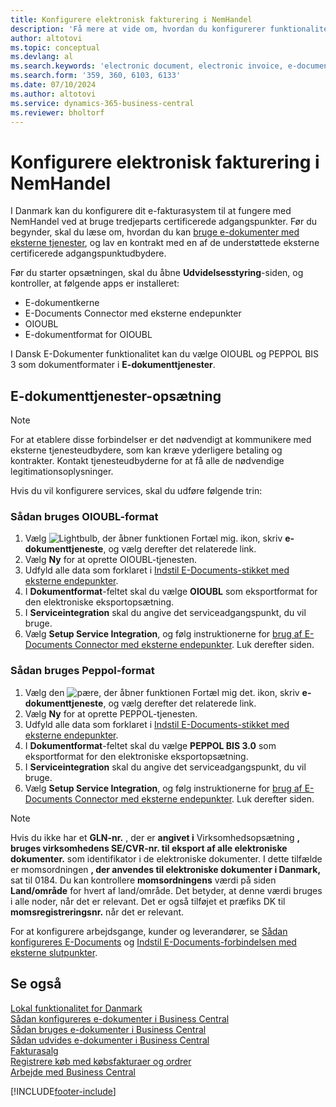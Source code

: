 ```yaml
---
title: Konfigurere elektronisk fakturering i NemHandel
description: 'Få mere at vide om, hvordan du konfigurerer funktionaliteten for NemHandel i Danmark.'
author: altotovi
ms.topic: conceptual
ms.devlang: al
ms.search.keywords: 'electronic document, electronic invoice, e-document, e-invoice, access-point, endpoint, nemhandel, denmark, dk'
ms.search.form: '359, 360, 6103, 6133'
ms.date: 07/10/2024
ms.author: altotovi
ms.service: dynamics-365-business-central
ms.reviewer: bholtorf
---
```


# Konfigurere elektronisk fakturering i NemHandel

I Danmark kan du konfigurere dit e-fakturasystem til at fungere med NemHandel ved at bruge tredjeparts certificerede adgangspunkter. Før du begynder, skal du læse om, hvordan du kan [bruge e-dokumenter med eksterne tjenester](../../finance-how-setup-edocuments-external.md), og lav en kontrakt med en af ​​de understøttede eksterne certificerede adgangspunktudbydere.

Før du starter opsætningen, skal du åbne **Udvidelsesstyring**-siden, og kontroller, at følgende apps er installeret:

- E-dokumentkerne
- E-Documents Connector med eksterne endepunkter
- OIOUBL
- E-dokumentformat for OIOUBL

I Dansk E-Dokumenter funktionalitet kan du vælge OIOUBL og PEPPOL BIS 3 som dokumentformater i **E-dokumenttjenester**.

## E-dokumenttjenester-opsætning

> [!NOTE]
> For at etablere disse forbindelser er det nødvendigt at kommunikere med eksterne tjenesteudbydere, som kan kræve yderligere betaling og kontrakter. Kontakt tjenesteudbyderne for at få alle de nødvendige legitimationsoplysninger.

Hvis du vil konfigurere services, skal du udføre følgende trin:   

### Sådan bruges OIOUBL-format  

1. Vælg ![Lightbulb, der åbner funktionen Fortæl mig.](../../media/ui-search/search_small.png "Fortæl mig, hvad du vil foretage dig") ikon, skriv **e-dokumenttjeneste**, og vælg derefter det relaterede link.
2. Vælg **Ny** for at oprette OIOUBL-tjenesten.
3. Udfyld alle data som forklaret i [Indstil E-Documents-stikket med eksterne endepunkter](../../finance-how-setup-edocuments-external.md).
4. I **Dokumentformat**-feltet skal du vælge **OIOUBL** som eksportformat for den elektroniske eksportopsætning.
5. I **Serviceintegration** skal du angive det serviceadgangspunkt, du vil bruge.
6. Vælg **Setup Service Integration**, og følg instruktionerne for [brug af E-Documents Connector med eksterne endepunkter](../../finance-how-setup-edocuments-external.md). Luk derefter siden.

### Sådan bruges Peppol-format  

1. Vælg den ![pære, der åbner funktionen Fortæl mig det.](../../media/ui-search/search_small.png "Fortæl mig, hvad du vil foretage dig") ikon, skriv **e-dokumenttjeneste**, og vælg derefter det relaterede link.
2. Vælg **Ny** for at oprette PEPPOL-tjenesten.
3. Udfyld alle data som forklaret i [Indstil E-Documents-stikket med eksterne endepunkter](../../finance-how-setup-edocuments-external.md).
4. I **Dokumentformat**-feltet skal du vælge **PEPPOL BIS 3.0** som eksportformat for den elektroniske eksportopsætning.
5. I **Serviceintegration** skal du angive det serviceadgangspunkt, du vil bruge.
6. Vælg **Setup Service Integration**, og følg instruktionerne for [brug af E-Documents Connector med eksterne endepunkter](../../finance-how-setup-edocuments-external.md). Luk derefter siden.

> [!NOTE]
> Hvis du ikke har et **GLN-nr.** , der er **angivet i** Virksomhedsopsætning **, bruges virksomhedens SE/CVR-nr. til eksport af alle elektroniske dokumenter.** som identifikator i de elektroniske dokumenter. I dette tilfælde er momsordningen **, der anvendes til elektroniske dokumenter i Danmark,** sat til 0184. Du kan kontrollere **momsordningens** værdi på siden **Land/område** for hvert af land/område. Det betyder, at denne værdi bruges i alle noder, når det er relevant. Det er også tilføjet et præfiks DK til **momsregistreringsnr.** når det er relevant.  

For at konfigurere arbejdsgange, kunder og leverandører, se [Sådan konfigureres E-Documents](../../finance-how-setup-edocuments.md) og [Indstil E-Documents-forbindelsen med eksterne slutpunkter](../../finance-how-setup-edocuments-external.md). 

## Se også

[Lokal funktionalitet for Danmark](denmark-local-functionality.md)  
[Sådan konfigureres e-dokumenter i Business Central](../../finance-how-setup-edocuments.md)  
[Sådan bruges e-dokumenter i Business Central](../../finance-how-use-edocuments.md)  
[Sådan udvides e-dokumenter i Business Central](/dynamics365/business-central/dev-itpro/developer/devenv-extend-edocuments)  
[Fakturasalg](../../sales-how-invoice-sales.md)  
[Registrere køb med købsfakturaer og ordrer](../../purchasing-how-record-purchases.md)  
[Arbejde med Business Central](../../ui-work-product.md)

[!INCLUDE[footer-include](../../includes/footer-banner.md)]

